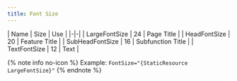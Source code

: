 ```yaml
---
title: Font Size
---
```


| Name | Size | Use |
|-|-|
| LargeFontSize | 24 | Page Title |
| HeadFontSize | 20 | Feature Title |
| SubHeadFontSize | 16 | Subfunction Title |
| TextFontSize | 12 | Text |

{% note info no-icon %}
Example: `FontSize="{StaticResource LargeFontSize}"`
{% endnote %}